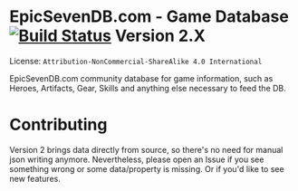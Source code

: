 # EpicSevenDB.com - Game Database [![Build Status](https://travis-ci.com/EpicSevenDB/gamedatabase.svg?branch=master)](https://travis-ci.com/EpicSevenDB/gamedatabase) Version 2.X

License: `Attribution-NonCommercial-ShareAlike 4.0 International`

EpicSevenDB.com community database for game information, such as Heroes, Artifacts, Gear, Skills and anything else necessary to feed the DB.

# Contributing

Version 2 brings data directly from source, so there's no need for manual json writing anymore. Nevertheless, please open an Issue if you see something wrong or some data/property is missing. Or if you'd like to see new features.
